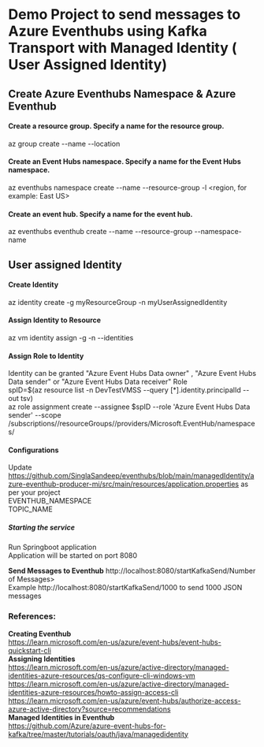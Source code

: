 # Demo Project to send messages to Azure Eventhubs using Kafka Transport with Managed Identity ( User Assigned Identity)

## **Create Azure Eventhubs Namespace & Azure Eventhub**
#### Create a resource group. Specify a name for the resource group.
az group create --name <resource group name> --location <Region Name>
#### Create an Event Hubs namespace. Specify a name for the Event Hubs namespace.
az eventhubs namespace create --name <Event Hubs namespace> --resource-group <resource group name> -l <region, for example: East US>
#### Create an event hub. Specify a name for the event hub.
az eventhubs eventhub create --name <event hub name> --resource-group <resource group name> --namespace-name <Event Hubs namespace>


## **User assigned Identity** 
#### Create Identity
az identity create -g myResourceGroup -n myUserAssignedIdentity
#### Assign Identity to Resource
az vm identity assign -g <VM RESOURCE GROUP> -n <VM NAME> --identities <USER ASSIGNED IDENTITY RESOURCE ID>
#### Assign Role to Identity
Identity can be granted "Azure Event Hubs Data owner" , "Azure Event Hubs Data sender" or "Azure Event Hubs Data receiver" Role <br />
spID=$(az resource list -n DevTestVMSS --query [*].identity.principalId --out tsv) <br />
az role assignment create --assignee $spID --role 'Azure Event Hubs Data sender' --scope /subscriptions/<mySubscriptionID>/resourceGroups/<myResourceGroup>/providers/Microsoft.EventHub/namespaces/<Eventhub Namespace> <br />


#### Configurations
Update https://github.com/SinglaSandeep/eventhubs/blob/main/managedIdentity/azure-eventhub-producer-mi/src/main/resources/application.properties as per your project <br />
  EVENTHUB_NAMESPACE <br />
  TOPIC_NAME  <br />

##### Starting the service
Run Springboot application <br />
Application will be started on port 8080

**Send Messages to Eventhub**
  http://localhost:8080/startKafkaSend/Number of Messages> <br />
  Example http://localhost:8080/startKafkaSend/1000 to send 1000 JSON messages <br />




### References:
  **Creating Eventhub** <br />
    https://learn.microsoft.com/en-us/azure/event-hubs/event-hubs-quickstart-cli <br />
  **Assigning Identities** <br />
    https://learn.microsoft.com/en-us/azure/active-directory/managed-identities-azure-resources/qs-configure-cli-windows-vm <br />
    https://learn.microsoft.com/en-us/azure/active-directory/managed-identities-azure-resources/howto-assign-access-cli <br />
    https://learn.microsoft.com/en-us/azure/event-hubs/authorize-access-azure-active-directory?source=recommendations <br />
  **Managed Identities in Eventhub** <br />
    https://github.com/Azure/azure-event-hubs-for-kafka/tree/master/tutorials/oauth/java/managedidentity
  

      
  
      
  

  
